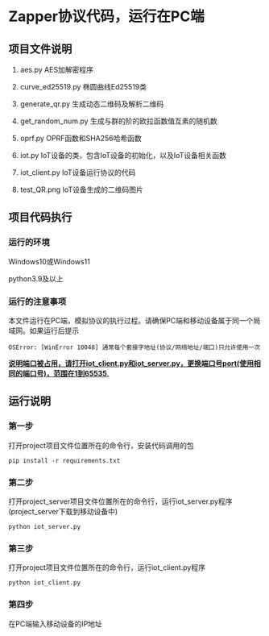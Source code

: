 # Zapper协议代码，运行在PC端

## 项目文件说明

1. aes.py   AES加解密程序

2. curve_ed25519.py   椭圆曲线Ed25519类

3. generate_qr.py         生成动态二维码及解析二维码

4. get_random_num.py  生成与群的阶的欧拉函数值互素的随机数

5. oprf.py       OPRF函数和SHA256哈希函数

6. iot.py          IoT设备的类，包含IoT设备的初始化，以及IoT设备相关函数

7. iot_client.py   IoT设备运行协议的代码

8. test_QR.png IoT设备生成的二维码图片

## 项目代码执行

### 运行的环境

Windows10或Windows11

python3.9及以上

### 运行的注意事项

本文件运行在PC端，模拟协议的执行过程。请确保PC端和移动设备属于同一个局域网。如果运行后提示

```
OSError: [WinError 10048] 通常每个套接字地址(协议/网络地址/端口)只允许使用一次
```

<u>**说明端口被占用，请打开iot_client.py和iot_server.py，更换端口号port(使用相同的端口号)，范围在1到65535**.</u>

## 运行说明

### 第一步

打开project项目文件位置所在的命令行，安装代码调用的包

```
pip install -r requirements.txt
```

### 第二步

打开project_server项目文件位置所在的命令行，运行iot_server.py程序(project_server下载到移动设备中)

```
python iot_server.py
```

### 第三步

打开project项目文件位置所在的命令行，运行iot_client.py程序

```
python iot_client.py
```

### 第四步

在PC端输入移动设备的IP地址
